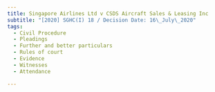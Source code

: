 ```yaml
---
title: Singapore Airlines Ltd v CSDS Aircraft Sales & Leasing Inc
subtitle: "[2020] SGHC(I) 18 / Decision Date: 16\_July\_2020"
tags:
  - Civil Procedure
  - Pleadings
  - Further and better particulars
  - Rules of court
  - Evidence
  - Witnesses
  - Attendance

---
```

